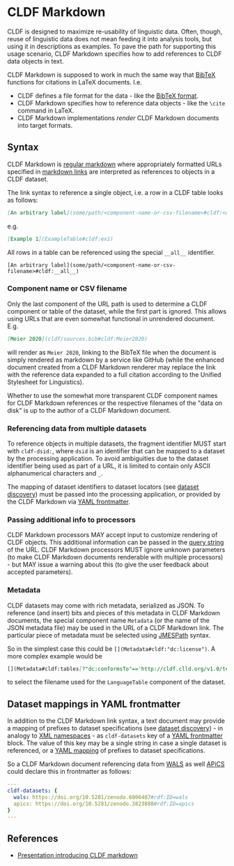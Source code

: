 # CLDF Markdown

CLDF is designed to maximize re-usability of linguistic data. Often, though, reuse of linguistic data does not
mean feeding it into analysis tools, but using it in descriptions as examples. To pave the path for supporting
this usage scenario, CLDF Markdown specifies how to add references to CLDF data objects in text.

CLDF Markdown is supposed to work in much the same way that [BibTeX](http://www.bibtex.org/) functions for citations
in LaTeX documents. I.e.
- CLDF defines a file format for the data - like the [BibTeX format](http://www.bibtex.org/Format/).
- CLDF Markdown specifies how to reference data objects - like the `\cite` command in LaTeX.
- CLDF Markdown implementations *render* CLDF Markdown documents into target formats.


## Syntax

CLDF Markdown is [regular markdown](https://commonmark.org/) where appropriately formatted URLs specified in 
[markdown links](https://www.markdownguide.org/basic-syntax/#links)
are interpreted as references to objects in a CLDF dataset.

The link syntax to reference a single object, i.e. a row in a CLDF table looks as follows:
```markdown
[An arbitrary label](some/path/<component-name-or-csv-filename>#cldf:<obect-id>)
```
e.g.
```markdown
[Example 1](ExampleTable#cldf:ex1)
```

All rows in a table can be referenced using the special `__all__` identifier.
```
[An arbitrary label](some/path/<component-name-or-csv-filename>#cldf:__all__)
```


### Component name or CSV filename

Only the last component of the URL path is used to determine a CLDF component or table of the dataset, while
the first part is ignored. This allows using URLs that are even somewhat functional in unrendered
document. E.g.
```markdown
[Meier 2020](cldf/sources.bib#cldf:Meier2020)
```
will render as `Meier 2020`, linking to the BibTeX file when the document is simply rendered as markdown by
a service like GitHub (while the enhanced document created from a CLDF Markdown renderer may replace the link with
the reference data expanded to a full citation according to the Unified Stylesheet for Linguistics).

Whether to use the somewhat more transparent CLDF component names for CLDF Markdown references or
the respective filenames of the "data on disk" is up to the author of a CLDF Markdown document.


### Referencing data from multiple datasets

To reference objects in multiple datasets, the fragment identifier MUST start with `cldf-dsid:`, where `dsid` is
an identifier that can be mapped to a dataset by the processing application. To avoid ambiguities due to the dataset
identifier being used as part of a URL, it is limited to contain only ASCII alphanumerical characters and `_`.

The mapping of dataset identifiers to dataset locators (see [dataset discovery](discovery.md)) must be passed into
the processing application, or provided by the CLDF Markdown via [YAML frontmatter](#dataset-mappings-in-yaml-frontmatter).


### Passing additional info to processors

CLDF Markdown processors MAY accept input to customize rendering of CLDF objects. This additional information can
be passed in the [query string](https://en.wikipedia.org/wiki/Query_string) of the URL. CLDF Markdown processors MUST ignore
unknown parameters (to make CLDF Markdown documents renderable with multiple processors) - but MAY issue a warning about this
(to give the user feedback about accepted parameters).


### Metadata

CLDF datasets may come with rich metadata, serialized as JSON. To reference (and insert) bits and pieces of this
metadata in CLDF Markdown documents, the special component name `Metadata` (or the name of the JSON metadata
file) may be used in the URL of a CLDF Markdown link. The particular piece of metadata must be selected using 
[JMESPath](https://jmespath.org/) syntax.

So in the simplest case this could be `[](Metadata#cldf:"dc:license")`. A more complex example would be
```markdown
[](Metadata#cldf:tables[?"dc:conformsTo"=='http://cldf.clld.org/v1.0/terms.rdf#LanguageTable'].url | [0])
```
to select the filename used for the `LanguageTable` component of the dataset.


## Dataset mappings in YAML frontmatter

In addition to the CLDF Markdown link syntax, a text document may provide a mapping of prefixes to dataset specifications
(see [dataset discovery](discovery.md)) - in analogy to [XML namespaces](https://en.wikipedia.org/wiki/XML_namespace#Namespace_declaration) - as 
`cldf-datasets` key of a [YAML frontmatter](https://jekyllrb.com/docs/front-matter/) block. The value of this key may
be a single string in case a single dataset is referenced, or a [YAML mapping](https://yaml.org/spec/1.2.2/#21-collections) of 
prefixes to dataset specifications.

So a CLDF Markdown document referencing data from [WALS](https://wals.info) as well [APiCS](https://apics-online.info)
could declare this in frontmatter as follows:
```yaml
---
cldf-datasets: {
  wals: https://doi.org/10.5281/zenodo.6806407#rdf:ID=wals
  apics: https://doi.org/10.5281/zenodo.3823888#rdf:ID=apics
}
---
```


## References

- [Presentation introducing CLDF markdown](https://pad.gwdg.de/kRxjETnhQqqQ0LESDyTlOg)
